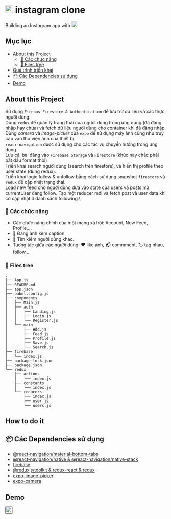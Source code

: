 # <img src="https://upload.wikimedia.org/wikipedia/commons/thumb/a/a5/Instagram_icon.png/1200px-Instagram_icon.png?20200512141346" alt="instagram" width="24"/> instagram clone

Building an Instagram app with <img src="https://upload.wikimedia.org/wikipedia/commons/thumb/a/a7/React-icon.svg/2300px-React-icon.svg.png" alt="drawing" width="18"/>

## Mục lục

- [About this Project](#about-this-project)
  - [🌟 Các chức năng](#🌟-các-chức-năng)
  - [📁 Files tree](#📁-files-tree)
- [Quá trình triển khai](#how-to-do-it)
- [📦 Các Dependencies sử dụng](#📦-các-dependencies-sử-dụng)
- [Demo](#demo)

## About this Project

Sử dụng `Firebas Firestore & Authentication` để lưu trữ dữ liệu và xác thực người dùng. \
Dùng `redux` để quản lý trạng thái của người dùng trong ứng dụng (đã đăng nhập hay chưa) và fetch dữ liệu người dùng cho container khi đã đăng nhập. \
Dùng _camera_ và _image-picker_ của `expo` để sử dụng máy ảnh cũng như truy cập vào thư viện ảnh của thiết bị. \
`reacr-navigation` được sử dụng cho các tác vụ chuyển hướng trong ứng dụng.\
Lưu cái bài đăng vào `Firebase Storage` và `Firestore` (khúc này chắc phải bắt đầu format thôi)\
Triển khai search người dùng (search trên firestore), và hiển thị profile theo user state (dùng redux).\
Triển khai logic follow & unfollow bằng cách sử dụng snapshot `firestore` và `redux` để cập nhật trạng thái. \
Load new feed cho người dùng dựa vào state của users và posts mà currentUser đang follow. Tạo một reducer mới và fetch post và user data khi có cập nhật ở danh sách following.\

### 🌟 Các chức năng

- Các chức năng chính của một mạng xã hội: Account, New Feed, Profile,...
- 📸 Đăng ảnh kèm caption.
- 🔎 Tìm kiếm người dùng khác.
- Tương tác giữa các người dùng: ♥️ like ảnh, 📬 commment, 🏷️ tag nhau, follow...

### 📁 Files tree

```
.
├── App.js
├── README.md
├── app.json
├── babel.config.js
├── components
│   ├── Main.js
│   ├── auth
│   │   ├── Landing.js
│   │   ├── Login.js
│   │   └── Register.js
│   └── main
│       ├── Add.js
│       ├── Feed.js
│       ├── Profile.js
│       ├── Save.js
│       └── Search.js
├── firebase
│   └── index.js
├── package-lock.json
├── package.json
└── redux
    ├── actions
    │   └── index.js
    ├── constants
    │   └── index.js
    └── reducers
        ├── index.js
        ├── user.js
        └── users.js
```

## How to do it

## 📦 Các Dependencies sử dụng

- [@react-navigation/material-bottom-tabs](https://reactnavigation.org/docs/material-bottom-tab-navigator/)
- [@react-navigation/native & @react-navigation/native-stack](https://reactnavigation.org/docs/getting-started/)
- [firebase](https://firebase.google.com/docs/web/setup)
- [@reduxjs/toolkit & redux-react & redux](https://redux-toolkit.js.org/tutorials/quick-start)
- [expo-image-picker](https://docs.expo.dev/versions/latest/sdk/imagepicker/)
- [expo-camera](https://docs.expo.dev/versions/latest/sdk/camera/)

## Demo

[<img src="https://www.iconpacks.net/icons/2/free-youtube-logo-icon-2431-thumb.png" alt="youtube" width="22"/>]()
